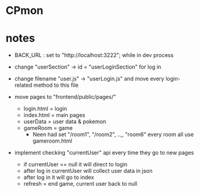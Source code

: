 # CPmon

# notes
- BACK_URL : set to "http://localhost:3222"; while in dev process

- change "userSection" -> id = "userLoginSection" for log in 
- change filename "user.js" -> "userLogin.js" and move every login-related method to this file
- move pages to "frontend/public/pages/"
    - login.html = login
    - index.html = main pages
    - userData = user data & pokemon
    - gameRoom = game
        - Neen had set "/room1", "/room2", ..,, "room6" every room all use gameroom.html

- implement checking "currentUser" api every time they go to new pages
    - if currentUser == null it will direct to login
    - after log in currentUser will collect user data in json
    - after log in it will go to index
    - refresh = end game, current user back to null
